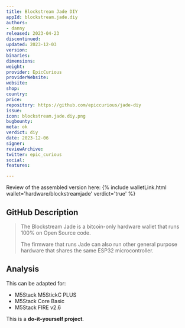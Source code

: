 ```yaml
---
title: Blockstream Jade DIY
appId: blockstream.jade.diy
authors:
- danny
released: 2023-04-23
discontinued: 
updated: 2023-12-03
version: 
binaries: 
dimensions:
weight: 
provider: EpicCurious
providerWebsite: 
website: 
shop: 
country: 
price: 
repository: https://github.com/epiccurious/jade-diy
issue: 
icon: blockstream.jade.diy.png
bugbounty: 
meta: ok
verdict: diy
date: 2023-12-06
signer: 
reviewArchive: 
twitter: epic_curious
social:
features: 

---
```


Review of the assembled version here: {% include walletLink.html wallet='hardware/blockstreamjade' verdict='true' %}

## GitHub Description 

> The Blockstream Jade is a bitcoin-only hardware wallet that runs 100% on Open Source code.
> 
> The firmware that runs Jade can also run other general purpose hardware that shares the same ESP32 microcontroller.

## Analysis 

This can be adapted for:

 - M5Stack M5StickC PLUS
 - M5Stack Core Basic
 - M5Stack FIRE v2.6

This is a **do-it-yourself project**.